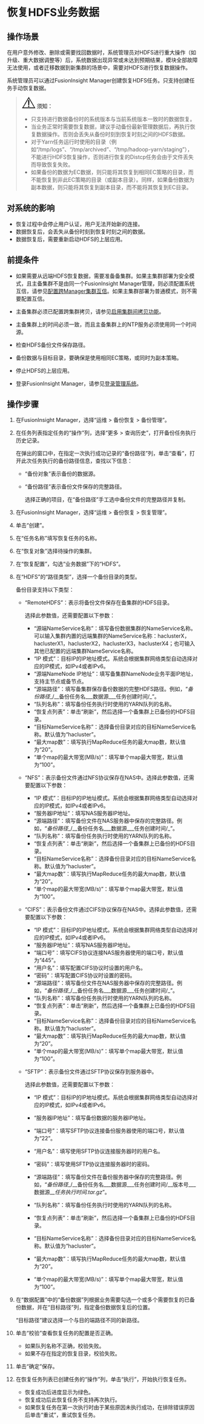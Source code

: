 # 恢复HDFS业务数据<a name="admin_guide_000223"></a>

## 操作场景<a name="zh-cn_topic_0263899394_sc085681c21974467a1c1995b0e02e647"></a>

在用户意外修改、删除或需要找回数据时，系统管理员对HDFS进行重大操作（如升级、重大数据调整等）后，系统数据出现异常或未达到预期结果，模块全部故障无法使用，或者迁移数据到新集群的场景中，需要对HDFS进行恢复数据操作。

系统管理员可以通过FusionInsight Manager创建恢复HDFS任务。只支持创建任务手动恢复数据。

>![](public_sys-resources/icon-notice.gif) **须知：** 
>-   只支持进行数据备份时的系统版本与当前系统版本一致时的数据恢复。
>-   当业务正常时需要恢复数据，建议手动备份最新管理数据后，再执行恢复数据操作。否则会丢失从备份时刻到恢复时刻之间的HDFS数据。
>-   对于Yarn任务运行时使用的目录（例如“/tmp/logs”、“/tmp/archived”、“/tmp/hadoop-yarn/staging”），不能进行HDFS恢复操作，否则进行恢复的Distcp任务会由于文件丢失而导致恢复失败。
>-   如果备份的数据为EC数据，则只能将其恢复到相同EC策略的目录，而不能恢复到非此EC策略的目录（或副本目录）。同样，如果备份数据为副本数据，则只能将其恢复到副本目录，而不能将其恢复到EC目录。

## 对系统的影响<a name="zh-cn_topic_0263899394_sd6c9a38874d14229a544d5d1053cfc7b"></a>

-   恢复过程中会停止用户认证，用户无法开始新的连接。
-   数据恢复后，会丢失从备份时刻到恢复时刻之间的数据。
-   数据恢复后，需要重新启动HDFS的上层应用。

## 前提条件<a name="zh-cn_topic_0263899394_s25035e6d2682419aa5dffbb2f6477cfc"></a>

-   如果需要从远端HDFS恢复数据，需要准备备集群。如果主集群部署为安全模式，且主备集群不是由同一个FusionInsight Manager管理，则必须配置系统互信，请参见[配置跨Manager集群互信](配置跨Manager集群互信.md#admin_guide_000177)。如果主集群部署为普通模式，则不需要配置互信。

-   主备集群必须已配置跨集群拷贝，请参见[启用集群间拷贝功能](启用集群间拷贝功能.md#admin_guide_000200)。
-   主备集群上的时间必须一致，而且主备集群上的NTP服务必须使用同一个时间源。
-   检查HDFS备份文件保存路径。
-   备份数据与目标目录，要确保是使用相同EC策略，或同时为副本策略。
-   停止HDFS的上层应用。
-   登录FusionInsight Manager，请参见[登录管理系统](登录管理系统.md#admin_guide_000004)。

## 操作步骤<a name="zh-cn_topic_0263899394_sd4b41e5fdd62438f873d949e021e7a9c"></a>

1.  在FusionInsight Manager，选择“运维 \> 备份恢复 \> 备份管理”。
2.  在任务列表指定任务的“操作”列，选择“更多 \> 查询历史”，打开备份任务执行历史记录。

    在弹出的窗口中，在指定一次执行成功记录的“备份路径”列，单击“查看”，打开此次任务执行的备份路径信息，查找以下信息：

    -   “备份对象”表示备份的数据源。
    -   “备份路径”表示备份文件保存的完整路径。

        选择正确的项目，在“备份路径”手工选中备份文件的完整路径并复制。

3.  在FusionInsight Manager，选择“运维 \> 备份恢复 \> 恢复管理”。
4.  单击“创建”。
5.  在“任务名称”填写恢复任务的名称。
6.  在“恢复对象”选择待操作的集群。
7.  在“恢复配置”，勾选“业务数据”下的“HDFS”。
8.  在“HDFS”的“路径类型”，选择一个备份目录的类型。

    备份目录支持以下类型：

    -   “RemoteHDFS”：表示将备份文件保存在备集群的HDFS目录。

        选择此参数值，还需要配置以下参数：

        -   “源端NameService名称”：填写备份数据集群的NameService名称。可以输入集群内置的远端集群的NameService名称：haclusterX，haclusterX1，haclusterX2，haclusterX3，haclusterX4；也可输入其他已配置的远端集群NameService名称。
        -   “IP 模式”：目标IP的IP地址模式。系统会根据集群网络类型自动选择对应的IP模式，如IPv4或者IPv6。
        -   “源端NameNode IP地址”：填写备集群NameNode业务平面IP地址，支持主节点或备节点。
        -   “源端路径”：填写备集群保存备份数据的完整HDFS路径。例如，“_备份路径__/__备份任务名\___数据源\___任务创建时间/_”。
        -   “队列名称”：填写备份任务执行时使用的YARN队列的名称。
        -   “恢复点列表”：单击“刷新”，然后选择一个备集群上已备份的HDFS目录。
        -   “目标NameService名称”：选择备份目录对应的目标NameService名称。默认值为“hacluster”。
        -   “最大map数”：填写执行MapReduce任务的最大map数，默认值为“20”。
        -   “单个map的最大带宽\(MB/s\)”：填写单个map最大带宽，默认值为“100”。

    -   “NFS”：表示备份文件通过NFS协议保存在NAS中。选择此参数值，还需要配置以下参数：
        -   “IP 模式”：目标IP的IP地址模式。系统会根据集群网络类型自动选择对应的IP模式，如IPv4或者IPv6。
        -   “服务器IP地址”：填写NAS服务器IP地址。
        -   “源端路径”：填写备份文件在NAS服务器中保存的完整路径。例如，“_备份路径__/__备份任务名\___数据源\___任务创建时间/_”。
        -   “队列名称”：填写备份任务执行时使用的YARN队列的名称。
        -   “恢复点列表”：单击“刷新”，然后选择一个备集群上已备份的HDFS目录。
        -   “目标NameService名称”：选择备份目录对应的目标NameService名称。默认值为“hacluster”。
        -   “最大map数”：填写执行MapReduce任务的最大map数，默认值为“20”。
        -   “单个map的最大带宽\(MB/s\)”：填写单个map最大带宽，默认值为“100”。

    -   “CIFS”：表示备份文件通过CIFS协议保存在NAS中。选择此参数值，还需要配置以下参数：
        -   “IP 模式”：目标IP的IP地址模式。系统会根据集群网络类型自动选择对应的IP模式，如IPv4或者IPv6。
        -   “服务器IP地址”：填写NAS服务器IP地址。
        -   “端口号”：填写CIFS协议连接NAS服务器使用的端口号，默认值为“445”。
        -   “用户名”：填写配置CIFS协议时设置的用户名。
        -   “密码”：填写配置CIFS协议时设置的密码。
        -   “源端路径”：填写备份文件在NAS服务器中保存的完整路径。例如，“_备份路径__/__备份任务名\___数据源\___任务创建时间/_”。
        -   “队列名称”：填写备份任务执行时使用的YARN队列的名称。
        -   “恢复点列表”：单击“刷新”，然后选择一个备集群上已备份的HDFS目录。
        -   “目标NameService名称”：选择备份目录对应的目标NameService名称。默认值为“hacluster”。
        -   “最大map数”：填写执行MapReduce任务的最大map数，默认值为“20”。
        -   “单个map的最大带宽\(MB/s\)”：填写单个map最大带宽，默认值为“100”。

    -   “SFTP”：表示备份文件通过SFTP协议保存到服务器中。

        选择此参数值，还需要配置以下参数：

        -   “IP 模式”：目标IP的IP地址模式。系统会根据集群网络类型自动选择对应的IP模式，如IPv4或者IPv6。

        -   “服务器IP地址”：填写备份数据的服务器IP地址。
        -   “端口号”：填写SFTP协议连接备份服务器使用的端口号，默认值为“22”。
        -   “用户名”：填写使用SFTP协议连接服务器时的用户名。
        -   “密码”：填写使用SFTP协议连接服务器时的密码。
        -   “源端路径”：填写备份文件在备份服务器中保存的完整路径。例如，“_备份路径__/__备份任务名\___数据源\___任务创建时间/__版本号\___数据源\___任务执行时间.tar.gz_”。
        -   “队列名称”：填写备份任务执行时使用的YARN队列的名称。
        -   “恢复点列表”：单击“刷新”，然后选择一个备集群上已备份的HDFS目录。
        -   “目标NameService名称”：选择备份目录对应的目标NameService名称。默认值为“hacluster”。
        -   “最大map数”：填写执行MapReduce任务的最大map数，默认值为“20”。
        -   “单个map的最大带宽\(MB/s\)”：填写单个map最大带宽，默认值为“100”。

9.  在“数据配置”中的“备份数据”列根据业务需要勾选一个或多个需要恢复的已备份数据，并在“目标路径”列，指定备份数据恢复后的位置。

    “目标路径”建议选择一个与目的端路径不同的新路径。

10. 单击“校验”查看恢复任务的配置是否正确。
    -   如果队列名称不正确，校验失败。
    -   如果不存在指定的恢复目录，校验失败。

11. 单击“确定”保存。
12. 在恢复任务列表已创建任务的“操作”列，单击“执行”，开始执行恢复任务。
    -   恢复成功后进度显示为绿色。
    -   恢复成功后此恢复任务不支持再次执行。
    -   如果恢复任务在第一次执行时由于某些原因未执行成功，在排除错误原因后单击“重试”，重试恢复任务。


